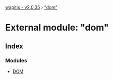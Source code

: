 [wapitis - v2.0.35](../README.md) › ["dom"](_dom_.md)

# External module: "dom"

## Index

### Modules

* [DOM](_dom_.dom.md)
